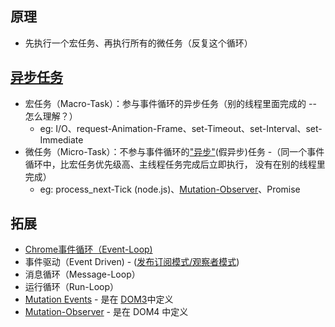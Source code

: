 ## 原理

+ 先执行一个宏任务、再执行所有的微任务（反复这个循环）

## [异步任务](https://juejin.im/post/6844903901578133512)

+ 宏任务（Macro-Task）：参与事件循环的异步任务（别的线程里面完成的 -- 怎么理解？）
   + eg: I/O、request-Animation-Frame、set-Timeout、set-Interval、set-Immediate
+ 微任务（Micro-Task）：不参与事件循环的["异步"](https://juejin.im/post/6844903877477662727)(假异步)任务 -（同一个事件循环中，比宏任务优先级高、主线程任务完成后立即执行， 没有在别的线程里完成）
   + eg: process_next-Tick (node.js)、[Mutation-Observer](https://developer.mozilla.org/zh-CN/docs/Web/API/MutationObserver)、Promise

## 拓展

+ [Chrome事件循环（Event-Loop)]((https://juejin.im/post/6844903704156438536))
+ 事件驱动（Event Driven) - ([发布订阅模式/观察者模式](https://www.jianshu.com/p/9f2c8ae57cac))
+ 消息循环（Message-Loop）
+ 运行循环（Run-Loop）
+ [Mutation Events](https://www.jianshu.com/p/b5c9e4c7b1e1) - 是在 [DOM3](https://www.w3.org/TR/DOM-Level-3-Events/)中定义
+ [Mutation-Observer](https://developer.mozilla.org/zh-CN/docs/Web/API/MutationObserver) - 是在 DOM4 中定义
